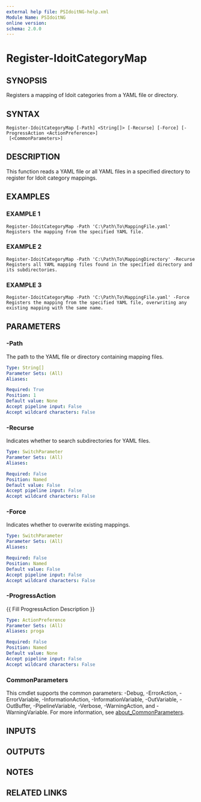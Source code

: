 ```yaml
---
external help file: PSIdoitNG-help.xml
Module Name: PSIdoitNG
online version:
schema: 2.0.0
---
```


# Register-IdoitCategoryMap

## SYNOPSIS
Registers a mapping of Idoit categories from a YAML file or directory.

## SYNTAX

```
Register-IdoitCategoryMap [-Path] <String[]> [-Recurse] [-Force] [-ProgressAction <ActionPreference>]
 [<CommonParameters>]
```

## DESCRIPTION
This function reads a YAML file or all YAML files in a specified directory to register for Idoit category mappings.

## EXAMPLES

### EXAMPLE 1
```
Register-IdoitCategoryMap -Path 'C:\Path\To\MappingFile.yaml'
Registers the mapping from the specified YAML file.
```

### EXAMPLE 2
```
Register-IdoitCategoryMap -Path 'C:\Path\To\MappingDirectory' -Recurse
Registers all YAML mapping files found in the specified directory and its subdirectories.
```

### EXAMPLE 3
```
Register-IdoitCategoryMap -Path 'C:\Path\To\MappingFile.yaml' -Force
Registers the mapping from the specified YAML file, overwriting any existing mapping with the same name.
```

## PARAMETERS

### -Path
The path to the YAML file or directory containing mapping files.

```yaml
Type: String[]
Parameter Sets: (All)
Aliases:

Required: True
Position: 1
Default value: None
Accept pipeline input: False
Accept wildcard characters: False
```

### -Recurse
Indicates whether to search subdirectories for YAML files.

```yaml
Type: SwitchParameter
Parameter Sets: (All)
Aliases:

Required: False
Position: Named
Default value: False
Accept pipeline input: False
Accept wildcard characters: False
```

### -Force
Indicates whether to overwrite existing mappings.

```yaml
Type: SwitchParameter
Parameter Sets: (All)
Aliases:

Required: False
Position: Named
Default value: False
Accept pipeline input: False
Accept wildcard characters: False
```

### -ProgressAction
{{ Fill ProgressAction Description }}

```yaml
Type: ActionPreference
Parameter Sets: (All)
Aliases: proga

Required: False
Position: Named
Default value: None
Accept pipeline input: False
Accept wildcard characters: False
```

### CommonParameters
This cmdlet supports the common parameters: -Debug, -ErrorAction, -ErrorVariable, -InformationAction, -InformationVariable, -OutVariable, -OutBuffer, -PipelineVariable, -Verbose, -WarningAction, and -WarningVariable. For more information, see [about_CommonParameters](http://go.microsoft.com/fwlink/?LinkID=113216).

## INPUTS

## OUTPUTS

## NOTES

## RELATED LINKS
